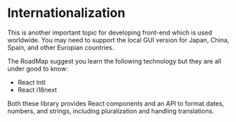 # Internationalization

This is another important topic for developing front-end which is used worldwide. You may need to support the local GUI version for Japan, China, Spain, and other Europian countries.

The RoadMap suggest you learn the following technology but they are all under good to know:

* React Intl
* React i18next

Both these library provides React components and an API to format dates, numbers, and strings, including pluralization and handling translations.

